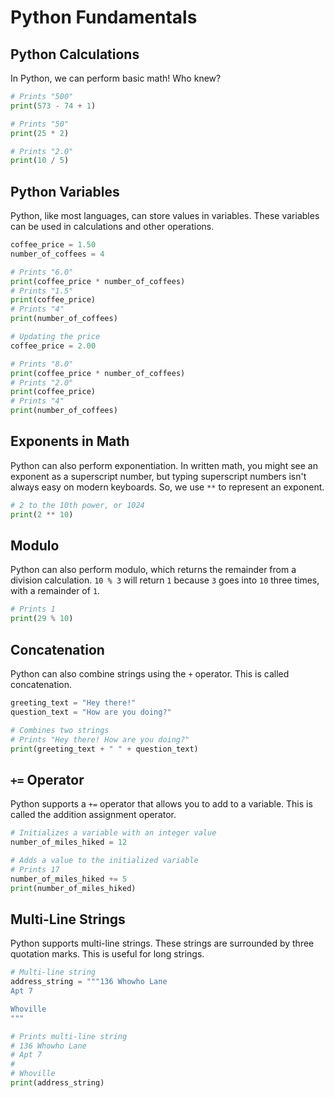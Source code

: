 # Python Fundamentals

## Python Calculations

In Python, we can perform basic math! Who knew?

```python
# Prints "500"
print(573 - 74 + 1)

# Prints "50"
print(25 * 2)

# Prints "2.0"
print(10 / 5)
```

## Python Variables

Python, like most languages, can store values in variables. These variables can be used in calculations and other operations.

```python
coffee_price = 1.50
number_of_coffees = 4

# Prints "6.0"
print(coffee_price * number_of_coffees)
# Prints "1.5"
print(coffee_price)
# Prints "4"
print(number_of_coffees)

# Updating the price
coffee_price = 2.00

# Prints "8.0"
print(coffee_price * number_of_coffees)
# Prints "2.0"
print(coffee_price)
# Prints "4"
print(number_of_coffees)
```

## Exponents in Math

Python can also perform exponentiation. In written math, you might see an exponent as a superscript number, but typing superscript numbers isn't always easy on modern keyboards. So, we use `**` to represent an exponent.

```python
# 2 to the 10th power, or 1024
print(2 ** 10)
```

## Modulo

Python can also perform modulo, which returns the remainder from a division calculation. `10 % 3` will return `1` because `3` goes into `10` three times, with a remainder of `1`.

```python
# Prints 1
print(29 % 10)
```

## Concatenation

Python can also combine strings using the `+` operator. This is called concatenation.

```python
greeting_text = "Hey there!"
question_text = "How are you doing?"

# Combines two strings
# Prints "Hey there! How are you doing?"
print(greeting_text + " " + question_text)
```

## `+=` Operator

Python supports a `+=` operator that allows you to add to a variable. This is called the addition assignment operator.

```python
# Initializes a variable with an integer value
number_of_miles_hiked = 12

# Adds a value to the initialized variable
# Prints 17
number_of_miles_hiked += 5
print(number_of_miles_hiked)
```

## Multi-Line Strings

Python supports multi-line strings. These strings are surrounded by three quotation marks. This is useful for long strings.

```python
# Multi-line string
address_string = """136 Whowho Lane
Apt 7

Whoville
"""

# Prints multi-line string
# 136 Whowho Lane
# Apt 7
#
# Whoville
print(address_string)
```
